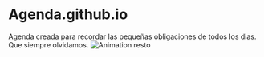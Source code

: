 # Agenda.github.io
Agenda creada para recordar las pequeñas obligaciones de todos los dias. Que siempre olvidamos.
![Animation resto](https://github.com/milton878/Agenda.github.io/assets/65022331/9f9b1c8b-f2f5-4a77-8018-906b7c28a1a5)





